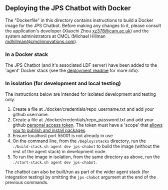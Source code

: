 ## Deploying the JPS Chatbot with Docker

The "Dockerfile" in this directory contains instructions to build a Docker image for the JPS Chatbot.
Before making any changes to it, please consult the application's developer (Xiaochi Zhou <xz378@cam.ac.uk>) and the system administrators at CMCL (Michael Hillman <mdhillman@cmclinnovations.com>).

### In a Docker stack

The JPS Chatbot (and it's associated LDF server) have been added to the 'agent' Docker stack (see the [deployment readme](../../Deploy/README.md) for more info).

### In isolation (for development and local testing)
The instructions below are intended for isolated development and testing only.

1. Create a file at ./docker/credentials/repo_username.txt and add your github username.
2. Create a file at ./docker/credentials/repo_password.txt and add your github [personal access token](https://docs.github.com/en/github/authenticating-to-github/creating-a-personal-access-token). The token must have a 'scope' that [allows you to publish and install packages](https://docs.github.com/en/packages/working-with-a-github-packages-registry/working-with-the-apache-maven-registry#authenticating-to-github-packages).
3. Ensure localhost port 55001 is not already in use
4. On the command line, from the `/Deploy/stacks` directory, run the `./build-stack.sh agent dev jps-chabot` to build the image (without the rest of the agent stack) in development node.
5. To run the image in isolation, from the same directory as above, run the `./start-stack.sh agent dev jps-chabot`.

The chatbot can also be built/run as part of the wider agent stack (for integration testing) by omitting the `jps-chabot` argument at the end of the previous commands.
